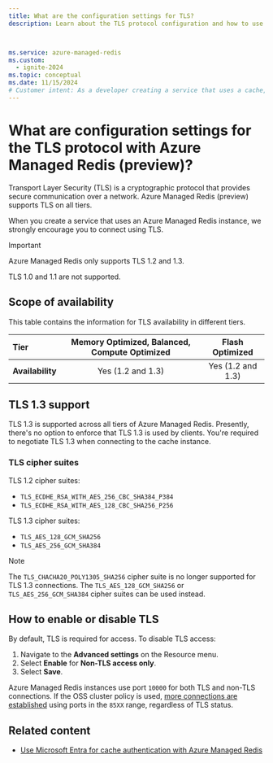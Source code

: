 ```yaml
---
title: What are the configuration settings for TLS?
description: Learn about the TLS protocol configuration and how to use TLS to securely communicate with Azure Managed Redis instances.



ms.service: azure-managed-redis
ms.custom:
  - ignite-2024
ms.topic: conceptual
ms.date: 11/15/2024
# Customer intent: As a developer creating a service that uses a cache, I want to know the details about TLS connections so that I know my service is secure.
---
```


# What are configuration settings for the TLS protocol with Azure Managed Redis (preview)?

Transport Layer Security (TLS) is a cryptographic protocol that provides secure communication over a network. Azure Managed Redis (preview) supports TLS on all tiers.

When you create a service that uses an Azure Managed Redis instance, we strongly encourage you to connect using TLS.

> [!IMPORTANT]
> Azure Managed Redis only supports TLS 1.2 and 1.3.
>
> TLS 1.0 and 1.1 are not supported.
>

## Scope of availability

This table contains the information for TLS availability in different tiers.

| **Tier**         | Memory Optimized, Balanced, Compute Optimized  | Flash Optimized             |
|:-----------------|:----------------------------------------------:|:----------------------------:|
| **Availability** | Yes (1.2 and 1.3)                             | Yes (1.2 and 1.3)          |

## TLS 1.3 support

TLS 1.3 is supported across all tiers of Azure Managed Redis. Presently, there's no option to enforce that TLS 1.3 is used by clients. You're required to negotiate TLS 1.3 when connecting to the cache instance.

### TLS cipher suites

TLS 1.2 cipher suites:

- `TLS_ECDHE_RSA_WITH_AES_256_CBC_SHA384_P384`
- `TLS_ECDHE_RSA_WITH_AES_128_CBC_SHA256_P256`

TLS 1.3 cipher suites:

- `TLS_AES_128_GCM_SHA256`
- `TLS_AES_256_GCM_SHA384`

> [!NOTE]
> The `TLS_CHACHA20_POLY1305_SHA256` cipher suite is no longer supported for TLS 1.3 connections. The `TLS_AES_128_GCM_SHA256` or `TLS_AES_256_GCM_SHA384` cipher suites can be used instead.
>

## How to enable or disable TLS

By default, TLS is required for access. To disable TLS access:

1. Navigate to the **Advanced settings** on the Resource menu.
2. Select **Enable** for **Non-TLS access only**.
3. Select **Save**.

Azure Managed Redis instances use port `10000` for both TLS and non-TLS connections. If the OSS cluster policy is used, [more connections are established](architecture.md#cluster-policies) using ports in the `85XX` range, regardless of TLS status.

## Related content

- [Use Microsoft Entra for cache authentication with Azure Managed Redis](entra-for-authentication.md)
